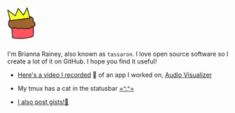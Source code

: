 # <img src="logo.svg" width="64" />
I'm Brianna Rainey, also known as `tassaron`. I love open source software so I create a lot of it on GitHub. I hope you find it useful!

<!--* I have an [online arcade 🕹️](https://rainey.tech) where you can play some games in a browser

* Learn about how I started coding in [my bio 📖](https://rainey.tech/bio)-->

* [Here's a video I recorded](https://www.youtube.com/watch?v=EVt2ckQs1Yg) 🎥 of an app I worked on, [Audio Visualizer](https://github.com/djfun/audio-visualizer-python)

* My tmux has a cat in the statusbar [=^.^=](https://github.com/tassaron/nagcat)

* [I also post gists!🔗](https://gist.github.com/tassaron)
